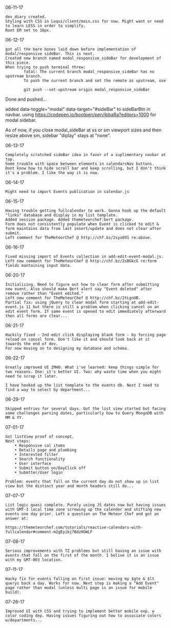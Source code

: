 06-11-17

	dev_diary created.
	Styling with CSS in Loqui/client/main.css for now. Might want or need to learn LESS in order to simplify.
	Root EM set to 16px.

06-12-17

	got all the bare bones laid down before implementation of modal/responsive sideBar. This is next.
	Created new branch named modal_responsive_sideBar for development of this piece.
	When trying to push terminal threw:
			fatal: The current branch modal_responsive_sideBar has no upstream branch.
			To push the current branch and set the remote as upstream, use

	    	git push --set-upstream origin modal_responsive_sideBar

  Done and pushed...

  added data-toggle="modal" data-target="#sideBar" to sideBarBtn in navbar.
  using https://codepen.io/bootpen/pen/jbbaRa?editors=1000 for modal sidebar.

  As of now, if you close modal_sideBar at xs or sm viewport sizes and then resize above sm, sidebar "diplay" stays at "none".

06-13-17

	Completely scratched sideBar idea in favor of a suplimentary navbar at top.
	Some trouble with space between elements in calendarsNav buttons.
	Dont know how to hide scroll bar and keep scrolling, but I don't think it's a problem. I like the way it is now.

06-14-17

	Might need to import Events publication in calendar.js

06-15-17

	Having trouble getting fullcalendar to work. Gonna hook up the default "links" database and display in my list template.
	Added session package. Added themeteorchef:bert package.
	Form does not consistently populate when Event is clicked to edit & form maintains data from last insert/update and does not clear after submit.
	Left comment for TheMeteorChef @ http://chf.bz/2syx891 re:above.

06-16-17

	Fixed missing import of Events collection in add-edit-event-modal.js.
	Left new comment for TheMeteorChef @ http://chf.bz/2sBGkcG re:form fields mantaining input data.
	
06-20-17

	Initializing. Need to figure out how to clear form after submitting new event. Also should make Bert alert say "Event deleted" after remove rather than "Event edited."
	Left new comment for TheMeteorChef @ http://chf.bz/2tLgnUB.
	Partial fix: using jQuery to clear modal form starting at add-edit-event.js 11 but there is still a problem when clicking cancel on an edit event form. If same event is opened to edit immediately afterward then all forms are clear...

06-21-17

	Hackily fixed - 2nd edit click displaying blank form - by forcing page reload on cancel form. Don't like it and should look back at it towards the end of dev.
	For now moving on to designing my database and schema.

06-22-17

	Greatly improved UI IMHO. What i've learned: keep things simple for two reasons. One: it's better UI. Two: why waste time when you might need to scrap it later.

	I have hooked up the list template to the events db. Next I need to find a way to select by department...

06-29-17

	Skipped entries for several days. Got the list view started but facing some challenges parsing dates, particularly how to Query MongoDB with MM & YY.

07-01-17

	Got listView proof of concept.
	Next steps:
		• Responsive cal items
		• Details page and plumbing
		• Interested filter
		• Search functionality
		• User interface
		• Submit button on/DayClick off
		• Submtter/User login

	Problem: events that fall on the current day do not show up in list view but the distinct year and month headers still do...

07-07-17
	
	List logic quasi complete. Purely using JS dates now but having issues with GMT-3 local time zone screwing up the calender and shifting new events one day prior. Left a question on The Meteor Chef and got an answer at:

	https://themeteorchef.com/tutorials/reactive-calendars-with-fullcalendar#comment-m2gEyibj7BdzHGWLF

07-08-17

	Serious improvements with TZ problems but still having an issue with events that fall on the first of the month. I belive it is an issue with my GMT-003 location.

07-11-17

	Hacky fix for events falling on first issue: moving my $gte & $lt querys back a day. Works for now. Next step is making a "Add Event" page rather than modal (unless multi page is an issue for mobile build).

07-26-17

	Improved UI with CSS and trying to implement better mobile exp. w color coding dep. Having issues figuring out how to associate colors w/departments...
	
